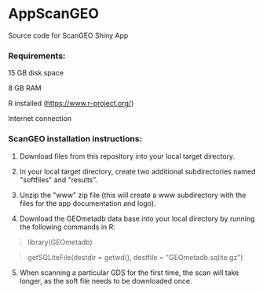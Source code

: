 # AppScanGEO
Source code for ScanGEO Shiny App

### Requirements:

15 GB disk space

8 GB RAM

R installed (https://www.r-project.org/)

Internet connection


### ScanGEO installation instructions:

1) Download files from this repository into your local target directory.

2) In your local target directory, create two additional subdirectories named "softfiles" and "results".

3) Unzip the "www" zip file (this will create a www subdirectory with the files for the app documentation and logo).

4) Download the GEOmetadb data base into your local directory by running the following commands in R:
> library(GEOmetadb)

> getSQLiteFile(destdir = getwd(), destfile = "GEOmetadb.sqlite.gz")

5) When scanning a particular GDS for the first time, the scan will take longer, as the soft file needs to be downloaded once.
